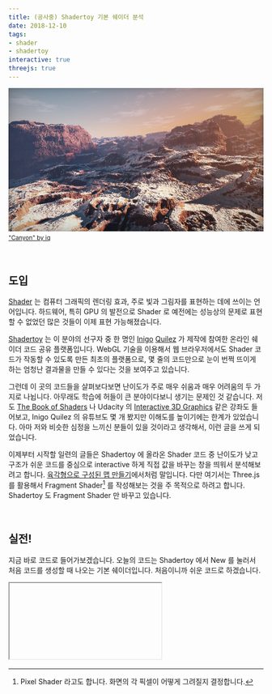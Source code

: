 ```yaml
---
title: (공사중) Shadertoy 기본 쉐이더 분석
date: 2018-12-10
tags:
- shader
- shadertoy
interactive: true
threejs: true
---
```


![](<../images/shadertoy_start_0.jpg>)
<small>["Canyon" by iq](<https://www.shadertoy.com/view/MdBGzG>)</small>

&nbsp;

## 도입

[Shader](<https://en.wikipedia.org/wiki/Shader>) 는 컴퓨터 그래픽의 렌더링 효과, 주로 빛과 그림자를 표현하는 데에 쓰이는 언어입니다. 하드웨어, 특히 GPU 의 발전으로 Shader 로 예전에는 성능상의 문제로 표현할 수 없었던 많은 것들이 이제 표현 가능해졌습니다.

[Shadertoy](<https://www.shadertoy.com>) 는 이 분야의 선구자 중 한 명인 [Inigo](<https://www.iquilezles.org/>) [Quilez](<https://www.linkedin.com/in/inigo-quilez-8161a46/>) 가 제작에 참여한 온라인 쉐이더 코드 공유 플랫폼입니다. WebGL 기술을 이용해서 웹 브라우저에서도 Shader 코드가 작동할 수 있도록 만든 최초의 플랫폼으로, 몇 줄의 코드만으로 눈이 번쩍 뜨이게 하는 엄청난 결과물을 만들 수 있다는 것을 보여주고 있습니다.

그런데 이 곳의 코드들을 살펴보다보면 난이도가 주로 매우 쉬움과 매우 어려움의 두 가지로 나뉩니다. 아무래도 학습에 허들이 큰 분야이다보니 생기는 문제인 것 같습니다. 저도 [The Book of Shaders](<https://thebookofshaders.com/>) 나 Udacity 의 [Interactive 3D Graphics](<https://www.udacity.com/course/interactive-3d-graphics--cs291>) 같은 강좌도 들어보고, Inigo Quilez 의 유튜브도 몇 개 봤지만 이해도를 높이기에는 한계가 있었습니다. 아마 저와 비슷한 심정을 느끼신 분들이 있을 것이라고 생각해서, 이런 글을 쓰게 되었습니다.

이제부터 시작할 일련의 글들은 Shadertoy 에 올라온 Shader 코드 중 난이도가 낮고 구조가 쉬운 코드를 중심으로 interactive 하게 직접 값을 바꾸는 창을 띄워서 분석해보려고 합니다. [육각형으로 구성된 맵 만들기](<https://greentec.github.io/hexagonal-map/>)에서처럼 말입니다. 다만 여기서는 Three.js 를 활용해서 Fragment Shader[^1] 를 작성해보는 것을 주 목적으로 하려고 합니다. Shadertoy 도 Fragment Shader 만 바꾸고 있습니다.

[^1]: Pixel Shader 라고도 합니다. 화면의 각 픽셀이 어떻게 그려질지 결정합니다.

&nbsp;

## 실전!

지금 바로 코드로 들어가보겠습니다. 오늘의 코드는 Shadertoy 에서 New 를 눌러서 처음 코드를 생성할 때 나오는 기본 쉐이더입니다. 처음이니까 쉬운 코드로 하겠습니다.

<textarea id='shader_text_0' width='400' height='400' style='display:none;'>
uniform vec2 resolution;
uniform float time;
void main() {
    gl_FragColor = vec4(1.0, 0.0, 0.0, 1.0);
}</textarea>
<iframe id='shader_preview_0'>
</iframe>
<script type="x-shader/x-fragment" id="shader_frag_0">
    uniform vec2 resolution;
    uniform float time;
    void main() {
        gl_FragColor = vec4(1.0, 0.0, 0.0, 1.0);
    }
</script>
<script>
    (function() {
        let delay;
        let editor = CodeMirror.fromTextArea(document.getElementById('shader_text_0'), {
            mode: 'javascript',
            lineNumbers: true,
            lineWrapping: true,
            theme: 'monokai'
        });
        let stats;
        let camera, scene, renderer;
        let material, mesh;
        let uniforms;
        let VERTEX = `void main() { gl_Position = vec4( position, 1.0 ); }`;
        init();
        animate();

        function init() {
          camera = new THREE.Camera();
          camera.position.z = 1;
          scene = new THREE.Scene();
          var geometry = new THREE.PlaneBufferGeometry(2, 2);
          uniforms = {
            time: {
              type: "f",
              value: 1.0
            },
            resolution: {
              type: "v2",
              value: new THREE.Vector2()
            }
          };
          material = new THREE.ShaderMaterial({
            uniforms: uniforms,
            vertexShader: VERTEX,
            fragmentShader: document.getElementById('shader_frag_0').textContent
          });
          mesh = new THREE.Mesh(geometry, material);
          scene.add(mesh);
          renderer = new THREE.WebGLRenderer();
          renderer.setPixelRatio(window.devicePixelRatio);
          let previewFrame = document.getElementById('shader_preview_0');
          let preview = previewFrame.contentDocument ||  previewFrame.contentWindow.document;
          preview.body.appendChild(renderer.domElement);
          stats = new Stats();
          preview.body.appendChild(stats.dom);
          onWindowResize();
          window.addEventListener('resize', onWindowResize, false);
        }

        function onWindowResize(event) {
          let previewFrame = document.getElementById('shader_preview_0');
          let preview = previewFrame.contentDocument ||  previewFrame.contentWindow.document;

          renderer.setSize(preview.body.offsetWidth, preview.body.offsetHeight);
          uniforms.resolution.value.x = renderer.domElement.width;
          uniforms.resolution.value.y = renderer.domElement.height;
        }

        function animate() {
          requestAnimationFrame(animate);
          render();
          stats.update();
        }

        function render() {
          uniforms.time.value += 0.05;
          renderer.render(scene, camera);
        }

        editor.on("change", function() {
            clearTimeout(delay);
            delay = setTimeout(updatePreview, 300);
        });
        function updatePreview() {
            let previewFrame = document.getElementById('shader_preview_0');
            let preview = previewFrame.contentDocument ||  previewFrame.contentWindow.document;
            let canvas;
            let button;
            let p;

            document.getElementById('shader_text_0').textContent = editor.getValue();
            // eval(threejscode);
            material = new THREE.ShaderMaterial({
                uniforms: material.uniforms,
                vertexShader: material.vertexShader,
                fragmentShader: document.getElementById('shader_text_0').textContent
            });
            mesh.material = material;
            console.log(material, mesh);
        }
        setTimeout(updatePreview, 300);
    })();

</script>
